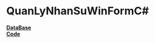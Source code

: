 # QuanLyNhanSuWinFormC#
 <a href = "https://github.com/Taiphan123/QuanLyNhanSuWinForm/blob/master/Database/script.sql"><b>DataBase</b></a> <br>
  <a href = "https://github.com/Taiphan123/QuanLyNhanSuWinForm/tree/master/QLNS1/QLNS1"><b>Code</b></a>

